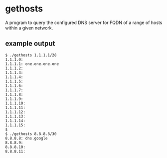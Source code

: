 # gethosts
A program to query the configured DNS server for FQDN of a range of hosts within a given network.

## example output
```
$ ./gethosts 1.1.1.1/28
1.1.1.0:
1.1.1.1: one.one.one.one
1.1.1.2:
1.1.1.3:
1.1.1.4:
1.1.1.5:
1.1.1.6:
1.1.1.7:
1.1.1.8:
1.1.1.9:
1.1.1.10:
1.1.1.11:
1.1.1.12:
1.1.1.13:
1.1.1.14:
1.1.1.15:
$
$ ./gethosts 8.8.8.8/30
8.8.8.8: dns.google
8.8.8.9:
8.8.8.10:
8.8.8.11:
